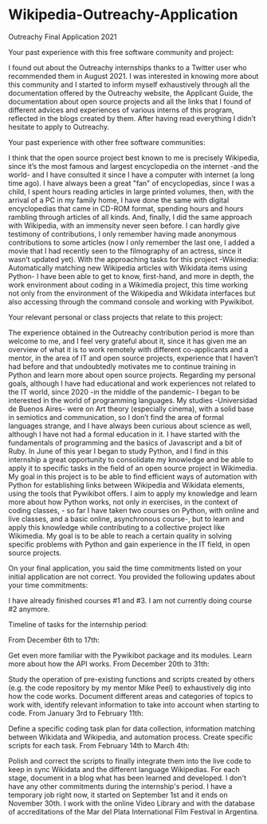 # Wikipedia-Outreachy-Application
Outreachy Final Application 2021

Your past experience with this free software community and project:

I found out about the Outreachy internships thanks to a Twitter user who recommended them in August 2021. I was interested in knowing more about this community and I started to inform myself exhaustively through all the documentation offered by the Outreachy website, the Applicant Guide, the documentation about open source projects and all the links that I found of different advices and experiences of various interns of this program, reflected in the blogs created by them. After having read everything I didn’t hesitate to apply to Outreachy.

Your past experience with other free software communities:

I think that the open source project best known to me is precisely Wikipedia, since it’s the most famous and largest encyclopedia on the internet -and the world- and I have consulted it since I have a computer with internet (a long time ago). I have always been a great "fan" of encyclopedias, since I was a child, I spent hours reading articles in large printed volumes, then, with the arrival of a PC in my family home, I have done the same with digital encyclopedias that came in CD-ROM format, spending hours and hours rambling through articles of all kinds. And, finally, I did the same approach with Wikipedia, with an immensity never seen before.
I can hardly give testimony of contributions, I only remember having made anonymous contributions to some articles (now I only remember the last one, I added a movie that I had recently seen to the filmography of an actress, since it wasn’t updated yet). With the approaching tasks for this project -Wikimedia: Automatically matching new Wikipedia articles with Wikidata items using Python- I have been able to get to know, first-hand, and more in depth, the work environment about coding in a Wikimedia project, this time working not only from the environment of the Wikipedia and Wikidata interfaces but also accessing through the command console and working with Pywikibot.

Your relevant personal or class projects that relate to this project:

The experience obtained in the Outreachy contribution period is more than welcome to me, and I feel very grateful about it, since it has given me an overview of what it is to work remotely with different co-applicants and a mentor, in the area of IT and open source projects, experience that I haven’t had before and that undoubtedly motivates me to continue training in Python and learn more about open source projects.
Regarding my personal goals, although I have had educational and work experiences not related to the IT world, since 2020 -in the middle of the pandemic- I began to be interested in the world of programming languages. My studies -Universidad de Buenos Aires- were on Art theory (especially cinema), with a solid base in semiotics and communication, so I don’t find the area of formal languages strange, and I have always been curious about science as well, although I have not had a formal education in it.
I have started with the fundamentals of programming and the basics of Javascript and a bit of Ruby. In June of this year I began to study Python, and I find in this internship a great opportunity to consolidate my knowledge and be able to apply it to specific tasks in the field of an open source project in Wikimedia. My goal in this project is to be able to find efficient ways of automation with Python for establishing links between Wikipedia and Wikidata elements, using the tools that Pywikibot offers.
I aim to apply my knowledge and learn more about how Python works, not only in exercises, in the context of coding classes, - so far I have taken two courses on Python, with online and live classes, and a basic online, asynchronous course-, but to learn and apply this knowledge while contributing to a collective project like Wikimedia. My goal is to be able to reach a certain quality in solving specific problems with Python and gain experience in the IT field, in open source projects.

On your final application, you said the time commitments listed on your initial application are not correct. You provided the following updates about your time commitments:

I have already finished courses #1 and #3. I am not currently doing course #2 anymore.

Timeline of tasks for the internship period:

From December 6th to 17th:

Get even more familiar with the Pywikibot package and its modules.
Learn more about how the API works.
From December 20th to 31th:

Study the operation of pre-existing functions and scripts created by others (e.g. the code repository by my mentor Mike Peel) to exhaustively dig into how the code works.
Document different areas and categories of topics to work with, identify relevant information to take into account when starting to code.
From January 3rd to February 11th:

Define a specific coding task plan for data collection, information matching between Wikidata and Wikipedia, and automation process.
Create specific scripts for each task.
From February 14th to March 4th:

Polish and correct the scripts to finally integrate them into the live code to keep in sync Wikidata and the different language Wikipedias.
For each stage, document in a blog what has been learned and developed.
I don't have any other commitments during the internship's period. I have a temporary job right now, it started on September 1st and it ends on November 30th. I work with the online Video Library and with the database of accreditations of the Mar del Plata International Film Festival in Argentina.
